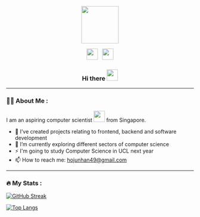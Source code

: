 <div id="header" align="center">
  <img src=""C:\Users\Ho Jun Han\Downloads\HI, I'M JUN HAN.gif"" width="100"/>
</div>



<p align='center'>
  <a href="https://instagram.com/hojunhan__"><img height="30" src="https://cdn-icons-png.flaticon.com/128/3955/3955024.png"></a>&nbsp;&nbsp;
  <a href="https://www.linkedin.com/in/ho-jun-han-20b642233/"><img height="30" src="https://cdn-icons-png.flaticon.com/512/174/174857.png"></a>
</p>

### <p align='center'> Hi there <img src="https://c.tenor.com/z2xJqhCpneIAAAAM/wave-hand.gif" width="30px"></p>
---
### :man_technologist: About Me :

I am an aspiring computer scientist <img src="https://media.giphy.com/media/WUlplcMpOCEmTGBtBW/giphy.gif" width="30"> from Singapore.
- 🔭 I’ve created projects relating to frontend, backend and software development
- 🌱 I’m currently exploring different sectors of computer science
- ⚡ I'm going to study Computer Science in UCL next year
- :mailbox: How to reach me: hojunhan49@gmail.com                                                
                                                 

---
### :fire: My Stats :
       
[![GitHub Streak](http://github-readme-streak-stats.herokuapp.com?user=HJH-08&theme=dark&background=000000)](https://git.io/streak-stats)
       
[![Top Langs](https://github-readme-stats.vercel.app/api/top-langs/?username=HJH-08&layout=compact&theme=vision-friendly-dark)](https://github.com/anuraghazra/github-readme-stats)
